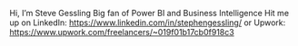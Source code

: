 Hi, I’m Steve Gessling
Big fan of Power BI and Business Intelligence
Hit me up on LinkedIn: https://www.linkedin.com/in/stephengessling/ or Upwork: https://www.upwork.com/freelancers/~019f01b17cb0f918c3

<!---
DaboLeMec/DaboLeMec is a ✨ special ✨ repository because its `README.md` (this file) appears on your GitHub profile.
You can click the Preview link to take a look at your changes.
--->
